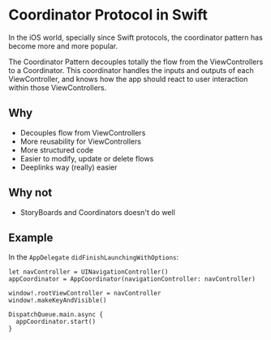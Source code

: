 # Coordinator Protocol in Swift
In the iOS world, specially since Swift protocols, the coordinator pattern has become more and more popular. 

The Coordinator Pattern decouples totally the flow from the ViewControllers to a Coordinator. This coordinator handles the inputs and outputs of each ViewController, and knows how the app should react to user interaction within those ViewControllers. 

## Why
- Decouples flow from ViewControllers
- More reusability for ViewControllers
- More structured code
- Easier to modify, update or delete flows
- Deeplinks way (really) easier

## Why not
- StoryBoards and Coordinators doesn't do well

## Example

In the `AppDelegate` `didFinishLaunchingWithOptions`:

```
let navController = UINavigationController()
appCoordinator = AppCoordinator(navigationController: navController)

window!.rootViewController = navController
window!.makeKeyAndVisible()

DispatchQueue.main.async {
  appCoordinator.start()
}
```





